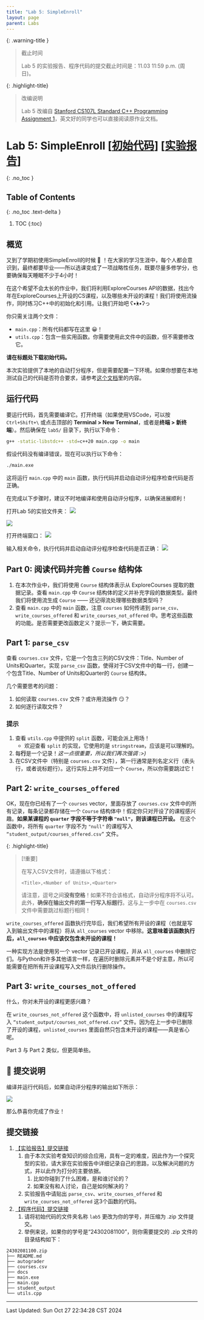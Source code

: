 ```yaml
---
title: "Lab 5: SimpleEnroll"
layout: page
parent: Labs
---
```


{: .warning-title }
> 截止时间
> 
> Lab 5 的实验报告、程序代码的提交截止时间是：11.03 11:59 p.m. (周日)。

{: .highlight-title}
> 改编说明
> 
> Lab 5 改编自 [Stanford CS107L Standard C++ Programming Assignment 1](https://github.com/cs106l/cs106l-assignments/blob/main/assign1/README.md)，英文好的同学也可以直接阅读原作业文档。

# Lab 5: SimpleEnroll \[[初始代码](https://znas.cn/AppH5/share/?nid=KEYDEMJQGA2DCRKHGJBTS&code=q1UQP6vKHKwLn1f0m16ksqBonDVQrYKuWGPDyu750e01c8ESezenhm2m2wv94FFOk75&mode=file&display=list)\] \[[实验报告](https://znas.cn/AppH5/share/?nid=KEYDEMJQGA2DCRKHGJBTS&code=T3ZGdm1D9Ga7GGgFTwAkDZm3NHsG36MW00c6WgpjQLo8JuUTnSg2DD9K0i2ORJdym3d&mode=file&display=list)\]
{: .no_toc }

## Table of Contents
{: .no_toc .text-delta }

1. TOC
{:toc}

## 概览

又到了学期初使用SimpleEnroll的时候 🤗 ！在大家的学习生涯中，每个人都会意识到，最终都要毕业——所以选课变成了一项战略性任务，既要尽量多修学分，也要确保每天睡眠不少于4小时！

在这个希望不会太长的作业中，我们将利用ExploreCourses API的数据，找出今年在ExploreCourses上开设的CS课程，以及哪些未开设的课程！我们将使用流操作，同时练习C++中的初始化和引用。让我们开始吧 ʕ•́ᴥ•̀ʔっ

你只需关注两个文件：

* `main.cpp`：所有代码都写在这里 😀！
* `utils.cpp`：包含一些实用函数。你需要使用此文件中的函数，但不需要修改它。

**请在标题处下载初始代码。**

本次实验提供了本地的自动打分程序，但是需要配置一下环境。如果你想要在本地测试自己的代码是否符合要求，请参考[这个文档](https://abotw.github.io/cpp/labs/lab0.html#windows-lab-5-%E7%8E%AF%E5%A2%83%E9%85%8D%E7%BD%AE%E6%95%99%E7%A8%8B)里的内容。

## 运行代码

要运行代码，首先需要编译它。打开终端（如果使用VSCode，可以按 `Ctrl+Shift+\` 或点击顶部的 **Terminal > New Terminal**，或者是**终端 > 新终端**）。然后确保在 `lab5/` 目录下，执行以下命令：

```sh
g++ -static-libstdc++ -std=c++20 main.cpp -o main
```

假设代码没有编译错误，现在可以执行以下命令：

```sh
./main.exe
```

这将运行 `main.cpp` 中的 `main` 函数，执行代码并启动自动评分程序检查代码是否正确。

在完成以下步骤时，建议不时地编译和使用自动评分程序，以确保进展顺利！

打开Lab 5的实验文件夹：
![](attachments/lab5-1.png)

![](attachments/lab5-2.png)

打开终端窗口：
![](attachments/lab5-3.png)

输入相关命令，执行代码并启动自动评分程序检查代码是否正确：
![](attachments/lab5-4.png)

## Part 0: 阅读代码并完善 `Course` 结构体

1. 在本次作业中，我们将使用 `Course` 结构体表示从 ExploreCourses 提取的数据记录。查看 `main.cpp` 中 `Course` 结构体的定义并补充字段的数据类型。最终我们将使用流生成 `Course` —— 还记得流处理哪些数据类型吗？
2. 查看 `main.cpp` 中的 `main` 函数，注意 `courses` 如何传递到 `parse_csv`、`write_courses_offered` 和 `write_courses_not_offered` 中。思考这些函数的功能。是否需要更改函数定义？提示一下，确实需要。

## Part 1: `parse_csv`

查看 `courses.csv` 文件，它是一个包含三列的CSV文件：Title、Number of Units和Quarter。实现 `parse_csv` 函数，使得对于CSV文件中的每一行，创建一个包含Title、Number of Units和Quarter的 `Course` 结构体。

几个需要思考的问题：
1. 如何读取 `courses.csv` 文件？或许用流操作 😏？
2. 如何逐行读取文件？

### 提示

1. 查看 `utils.cpp` 中提供的 `split` 函数，可能会派上用场！
    * 欢迎查看 `split` 的实现，它使用的是 `stringstream`，应该是可以理解的。
2. 每**行**是一个记录！*这一点很重要，所以我们再次强调 :>)*
3. 在CSV文件中（特别是 `courses.csv` 文件），第一行通常是列名定义行（表头行，或者说标题行）。这行实际上并不对应一个 `Course`，所以你需要跳过它！

## Part 2: `write_courses_offered`

OK，现在你已经有了一个 `courses` vector，里面存放了 `courses.csv` 文件中的所有记录，每条记录都存储在一个 `Course` 结构体中！假定你只对开设了的课程感兴趣。**如果某课程的 `quarter` 字段不等于字符串 `"null"`，则该课程已开设。** 在这个函数中，将所有 `quarter` 字段不为 `"null"` 的课程写入 `“student_output/courses_offered.csv”` 文件。

{: .highlight-title}
> [!重要]  
> 
> 在写入CSV文件时，请遵循以下格式：
> 
> `<Title>,<Number of Units>,<Quarter>`
> 
> 请注意，逗号之间**没有空格**！如果不符合该格式，自动评分程序将不认可。
> 此外，**确保在输出文件的第一行写入标题行**。这与上一步中在 `courses.csv` 文件中需要跳过标题行相同！

`write_courses_offered` 函数执行完毕后，我们希望所有开设的课程（也就是写入到输出文件中的课程）将从 `all_courses` vector 中移除。**这意味着该函数执行后，`all_courses` 中应该仅包含未开设的课程！**

一种实现方法是使用另一个 vector 记录已开设课程，并从 `all_courses` 中删除它们。与Python和许多其他语言一样，在遍历时删除元素并不是个好主意，所以可能需要在把所有开设课程写入文件后执行删除操作。

## Part 3: `write_courses_not_offered`

什么，你对未开设的课程更感兴趣？

在 `write_courses_not_offered` 这个函数中，将 `unlisted_courses` 中的课程写入 `“student_output/courses_not_offered.csv”` 文件。因为在上一步中已删除了开设的课程，`unlisted_courses` 里面自然只包含未开设的课程——真是省心呢。

Part 3 与 Part 2 类似，但更简单些。

## 🚀 提交说明

编译并运行代码后，如果自动评分程序的输出如下所示：

![](attachments/Pasted%20image%2020241026104906.png)

那么恭喜你完成了作业！

## 提交链接

1. [【实验报告】提交链接](https://znas.cn/AppH5/share/collection?code=6lX86Ttcl3LxvVEw0FgZfb2tm25Zjd0X0uAsRiqpcrH2O6n5PqoqlWRSkgAcqgKM3&nid=KEYDEMJQGA2DCRKHGJBTS&mode=file&display=list&type=3)
	1. 由于本次实验考查知识的综合应用，具有一定的难度，因此作为一个探究型的实验，请大家在实验报告中详细记录自己的思路，以及解决问题的方式，并以此作为打分的主要依据。
		1. 比如你碰到了什么困难，是和谁讨论的？
		2. 如果没有和人讨论，自己是如何解决的？
	2. 实验报告中请贴出 `parse_csv`、`write_courses_offered` 和 `write_courses_not_offered` 这3个函数的代码。
2. [【程序代码】提交链接](https://znas.cn/AppH5/share/collection?code=6lX86Ttcl3LxvVEw0FgZfTAEzDoECL5I0R6OoJbQHm2fN7UNyiYiv9Zd1kRm3yetgT&nid=KEYDEMJQGA2DCRKHGJBTS&mode=file&display=list&type=3)
	1. 请将初始代码的文件夹名称 `lab5` 更改为你的学号，并压缩为 .zip 文件提交。
	2. 举例来说，如果你的学号是“24302081100”，则你需要提交的 .zip 文件的目录结构如下：

```
24302081100.zip
├── README.md
├── autograder
├── courses.csv
├── docs
├── main.exe
├── main.cpp
├── student_output
└── utils.cpp
```

---

Last Updated: Sun Oct 27 22:34:28 CST 2024








